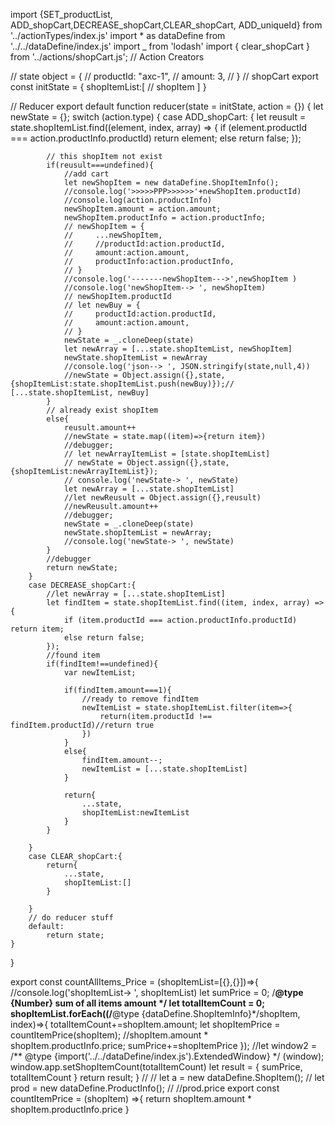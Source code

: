 import {SET_productList, ADD_shopCart,DECREASE_shopCart,CLEAR_shopCart, ADD_uniqueId} from '../actionTypes/index.js'
import * as dataDefine from '../../dataDefine/index.js'
import _ from 'lodash'
import { clear_shopCart } from '../actions/shopCart.js';
// Action Creators


// state object = {
//     productId: "axc-1",
//     amount: 3,
// }
// shopCart
export const initState = {
    shopItemList:[
        // shopItem
    ]
}

// Reducer
export default function reducer(state = initState, action = {}) {
    let newState = {};
    switch (action.type) {
        case ADD_shopCart: {
            let reusult = state.shopItemList.find((element, index, array) => {
                if (element.productId === action.productInfo.productId) return element;
                else return false;
            });
            
            // this shopItem not exist
            if(reusult===undefined){
                //add cart
                let newShopItem = new dataDefine.ShopItemInfo();
                //console.log('>>>>>PPP>>>>>>'+newShopItem.productId)
                //console.log(action.productInfo)
                newShopItem.amount = action.amount;
                newShopItem.productInfo = action.productInfo;
                // newShopItem = {
                //     ...newShopItem,
                //     //productId:action.productId,
                //     amount:action.amount,
                //     productInfo:action.productInfo,
                // }
                //console.log('-------newShopItem--->',newShopItem )
                //console.log('newShopItem--> ', newShopItem)
                // newShopItem.productId
                // let newBuy = {
                //     productId:action.productId,
                //     amount:action.amount,
                // }
                newState = _.cloneDeep(state)
                let newArray = [...state.shopItemList, newShopItem]
                newState.shopItemList = newArray
                //console.log('json--> ', JSON.stringify(state,null,4))
                //newState = Object.assign({},state, {shopItemList:state.shopItemList.push(newBuy)});// [...state.shopItemList, newBuy]
            }
            // already exist shopItem
            else{
                reusult.amount++
                //newState = state.map((item)=>{return item})
                //debugger;
                // let newArrayItemList = [state.shopItemList]
                // newState = Object.assign({},state, {shopItemList:newArrayItemList});
                // console.log('newState-> ', newState)
                let newArray = [...state.shopItemList]
                //let newReusult = Object.assign({},reusult)
                //newReusult.amount++
                //debugger;
                newState = _.cloneDeep(state)
                newState.shopItemList = newArray;
                //console.log('newState-> ', newState)
            }
            //debugger
            return newState;
        }
        case DECREASE_shopCart:{
            //let newArray = [...state.shopItemList]
            let findItem = state.shopItemList.find((item, index, array) => {
                if (item.productId === action.productInfo.productId) return item;
                else return false;
            });
            //found item
            if(findItem!==undefined){
                var newItemList;
                
                if(findItem.amount===1){
                    //ready to remove findItem
                    newItemList = state.shopItemList.filter(item=>{
                        return(item.productId !== findItem.productId)//return true
                    })
                }
                else{
                    findItem.amount--;
                    newItemList = [...state.shopItemList]
                }
                
                return{
                    ...state,
                    shopItemList:newItemList
                }
            }

        }
        case CLEAR_shopCart:{
            return{
                ...state,
                shopItemList:[]
            }

        }
        // do reducer stuff
        default:
            return state;
    }
}

export const countAllItems_Price = (shopItemList=[{},{}])=>{
    //console.log('shopItemList-> ', shopItemList)
    let sumPrice = 0;
    /**@type {Number} sum of all items amount */
    let totalItemCount = 0;
    shopItemList.forEach((/**@type {dataDefine.ShopItemInfo}*/shopItem, index)=>{
        totalItemCount+=shopItem.amount;
        let shopItemPrice = countItemPrice(shopItem);
        //shopItem.amount * shopItem.productInfo.price;
        sumPrice+=shopItemPrice
    });
    //let window2 = /** @type {import('../../dataDefine/index.js').ExtendedWindow} */ (window);
    window.app.setShopItemCount(totalItemCount)
    let result = {
        sumPrice,
        totalItemCount
    }
    return result;
}
//
// let a = new dataDefine.ShopItem();
// let prod = new dataDefine.ProductInfo();
// //prod.price
export const countItemPrice = (shopItem) =>{
    return shopItem.amount * shopItem.productInfo.price
}

